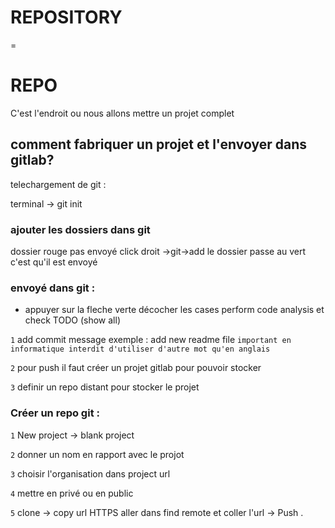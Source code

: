# REPOSITORY

=

# REPO

C'est l'endroit ou nous allons mettre un projet complet 

## comment fabriquer un projet et l'envoyer dans gitlab?
telechargement de git :

terminal -> git init 

### ajouter les dossiers dans git 
dossier rouge pas envoyé click droit ->git->add 
le dossier passe au vert c'est qu'il est envoyé 

### envoyé dans git :
 + appuyer sur la fleche verte
décocher les cases perform code analysis et check TODO (show all)

`1` add commit message exemple : add new readme file `important en informatique interdit d'utiliser d'autre mot qu'en anglais`

`2` pour push il faut créer un projet gitlab pour pouvoir stocker

`3` definir un repo distant pour stocker le projet

### Créer un repo git :

`1` New project -> blank project  

`2` donner un nom en rapport avec le projot 

`3` choisir l'organisation dans project url

`4` mettre en privé ou en public 

`5` clone -> copy url HTTPS aller dans find remote et coller l'url -> Push
.